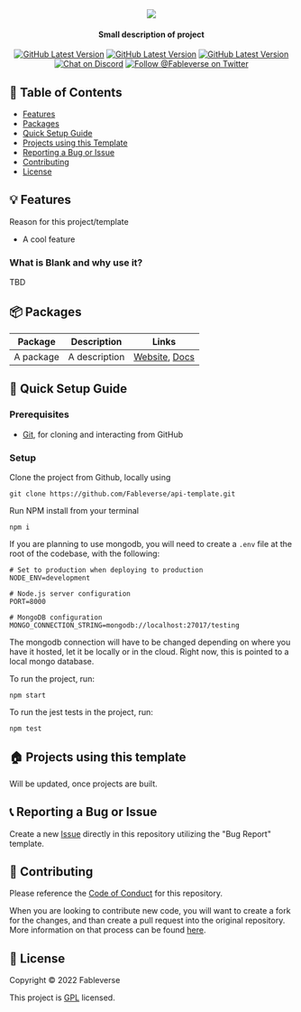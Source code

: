 <div align="center">
  <img src="https://user-images.githubusercontent.com/34040658/165857176-c795ff34-bf2f-4d45-9951-9de19fc0c7bc.png" />
  <h4> Small description of project </h4>
  
  <a href="https://github.com/Fableverse/api-template/releases"
    ><img
      src="https://img.shields.io/github/workflow/status/fableverse/base-template/Run Jest?color=white&label=build&style=flat-square"
      alt="GitHub Latest Version"
  /></a>
  <a href="https://github.com/Fableverse/api-template/releases"
    ><img
      src="https://img.shields.io/github/v/tag/fableverse/base-template?color=white&label=version&style=flat-square"
      alt="GitHub Latest Version"
  /></a>
  <a href=""
    ><img
      src="https://img.shields.io/github/commit-activity/w/fableverse/base-template?color=white&label=commit activity&style=flat-square"
      alt="GitHub Latest Version"
  /></a>
  <br />
  <a href="https://discord.gg/5a9bSRyYyF"
    ><img
      src="https://img.shields.io/discord/966144993163091988?label=discord&color=blue&style=flat-square"
      alt="Chat on Discord"
  /></a>
  <a href="https://twitter.com/Fableverse"
    ><img
      src="https://img.shields.io/badge/twitter-@fableverse-1DA1F3?color=blue&style=flat-square"
      alt="Follow @Fableverse on Twitter"
  /></a>
</div>

## 📖 Table of Contents
- [Features](#-features)
- [Packages](#-packages)
- [Quick Setup Guide](#-quick-setup-guide)
- [Projects using this Template](#-projects-using-this-template)
- [Reporting a Bug or Issue](#-reporting-a-bug-or-issue)
- [Contributing](#-contributing)
- [License](#-license)

## 💡 Features
Reason for this project/template
- A cool feature

### What is Blank and why use it?
TBD

## 📦 Packages

| Package         | Description                           | Links          |
| --------------- | ------------------------------------- | -------------- |
| A package       | A description                         | [Website](), [Docs]() |

## 🚀 Quick Setup Guide
### Prerequisites
- [Git](https://gitforwindows.org/), for cloning and interacting from GitHub

### Setup
Clone the project from Github, locally using 

```
git clone https://github.com/Fableverse/api-template.git
```

Run NPM install from your terminal
```
npm i
```

If you are planning to use mongodb, you will need to create a `.env` file at the root of the codebase, with the following:
```env
# Set to production when deploying to production
NODE_ENV=development

# Node.js server configuration
PORT=8000

# MongoDB configuration
MONGO_CONNECTION_STRING=mongodb://localhost:27017/testing
```
The mongodb connection will have to be changed depending on where you have it hosted, let it be locally or in the cloud. Right now, this is pointed to a local mongo database.

To run the project, run:
```
npm start
```

To run the jest tests in the project, run:
```
npm test
```

## 🏠 Projects using this template
Will be updated, once projects are built.

## 📞 Reporting a Bug or Issue
Create a new [Issue](https://github.com/Fableverse/base-template/issues) directly in this repository utilizing the "Bug Report" template.

## 🤝 Contributing
Please reference the [Code of Conduct](https://github.com/Fableverse/base-template/blob/main/CODE_OF_CONDUCT.md) for this repository.

When you are looking to contribute new code, you will want to create a fork for the changes, and than create a pull request into the original repository. More information on that process can be found [here](https://docs.github.com/en/pull-requests/collaborating-with-pull-requests/proposing-changes-to-your-work-with-pull-requests/creating-a-pull-request-from-a-fork).

## 📝 License
Copyright © 2022 Fableverse

This project is [GPL](https://github.com/Fableverse/base-template/blob/main/LICENSE) licensed.
